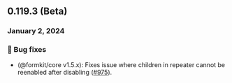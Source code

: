 ## 0.119.3 (Beta)

### January 2, 2024

### 🐛 Bug fixes

- (@formkit/core v1.5.x): Fixes issue where children in repeater cannot be reenabled after disabling ([#975](https://github.com/formkit/formkit/issues/1043)).
